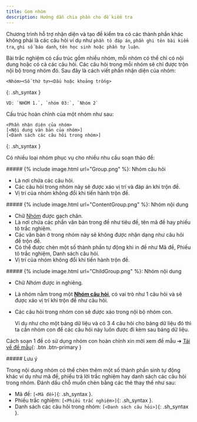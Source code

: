 ```yaml
---
title: Gom nhóm
description: Hướng dẫn chia phần cho đề kiểm tra
---
```


Chương trình hỗ trợ nhận diện và tạo đề kiểm tra có các thành phần khác không phải là các câu hỏi ví dụ như `phần tô đáp án`, `phần ghi tên bài kiểm tra`, `ghi số báo danh`, `tên học sinh hoặc phần tự luận`. 

Bài trắc nghiệm có cấu trúc gồm nhiều nhóm, mỗi nhóm có thể chỉ có nội dung hoặc có cả các câu hỏi. Các câu hỏi trong mỗi nhóm sẽ chỉ được trộn nội bộ trong nhóm đó. Sau đây là cách viết phần nhận diện của nhóm:
```
<Nhóm><Số thứ tự><Dấu hoặc khoảng trống>
```
{: .sh_syntax }

    VD: `NHÓM 1.`, `nhóm 03:`, `Nhóm 2`

Cấu trúc hoàn chỉnh của một nhóm như sau:
```
<Phần nhận diện của nhóm>
[<Nội dung văn bản của nhóm>]
[<Danh sách các câu hỏi trong nhóm>]
```
{: .sh_syntax }

Có nhiều loại nhóm phục vụ cho nhiều nhu cầu soạn thảo đề:

<div class="note" id="group">
##### <span>{% include image.html url="Group.png" %}</span>: Nhóm câu hỏi

- Là nơi chứa các câu hỏi.
- Các câu hỏi trong nhóm này sẽ được xáo vị trí và đáp án khi trộn đề.
- Vị trí của nhóm không đổi khi tiến hành trộn đề.

</div>

<div class="note" id="contentGroup">
##### <span>{% include image.html url="ContentGroup.png" %}</span>: Nhóm nội dung

- Chữ <u>Nhóm</u> được gạch chân.
- Là nơi chứa các phần văn bản trong đề như tiêu đề, tên mã đề hay phiếu tô trắc nghiệm.
- Các văn bản ở trong nhóm này sẽ không được nhận dạng như câu hỏi đề trộn đề.
- Có thể được chèn một số thành phần tự động khi in đề như Mã đề, Phiếu tô trắc nghiệm, Danh sách câu hỏi.
- Vị trí của nhóm không đổi khi tiến hành trộn đề.

</div>

<div class="note" id="childGroup">
##### <span>{% include image.html url="ChildGroup.png" %}</span>: Nhóm nội dung

- Chữ _Nhóm_ được in nghiêng.
- Là nhóm nằm trong một [**Nhóm câu hỏi**](#group), có vai trò như 1 câu hỏi và sẽ được xáo vị trí khi trộn đề như câu hỏi.
- Các câu hỏi trong nhóm con sẽ được xáo trong nội bộ nhóm con.

    Ví dụ như cho một bảng dữ liệu và có 3 4 câu hỏi cho bảng dữ liệu đó thì ta cần nhóm con để các câu hỏi này luôn được đi kèm sau bảng dữ liệu.

Cách soạn 1 đề có sử dụng nhóm con hoàn chỉnh xin mời xem đề mẫu ➔ [Tải về đề mẫu](/download/hc-mix_demau.7z){: .btn .btn-primary }

</div>

<div class="note info" id="code">
##### Lưu ý

Trong nội dung nhóm có thể chèn thêm một số thành phần sinh tự động khác ví dụ như mã đề, phiếu trả lời trắc nghiệm hay danh sách các câu hỏi trong nhóm. Đánh dấu chỗ muốn chèn bằng các thẻ thay thế như sau:
- Mã đề: `[<Mã đề>]`{: .sh_syntax }.
- Phiếu trắc nghiệm: `[<Phiếu trắc nghiệm>]`{: .sh_syntax }.
- Danh sách các câu hỏi trong nhóm: `[<Danh sách câu hỏi>]`{: .sh_syntax }.
</div>